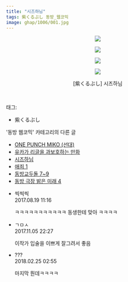 ```yaml
---
title: "시즈하님"
tags: 紫くるぶし 동방_웹코믹
image: ghap/1006/001.jpg
---
```

<div class="article">
<p style="text-align: center; clear: none; float: none;"><img src="{{ site.nasurl }}/ghap/1006/001.jpg"/></p>
<p style="text-align: center; clear: none; float: none;"><img src="{{ site.nasurl }}/ghap/1006/002.jpg"/></p>
<p style="text-align: center; clear: none; float: none;"><img src="{{ site.nasurl }}/ghap/1006/003.jpg"/></p>
<p style="text-align: center; clear: none; float: none;"><img src="{{ site.nasurl }}/ghap/1006/004.jpg"/></p>
<p style="text-align: center; clear: none; float: none;">[紫くるぶし] 시즈하님</p>
<p><br/></p>
</div><div class="tagTrail">
<p>태그: </p>
<ul>
<li>紫くるぶし</li>
</ul>
</div><div class="another">
<p>'동방 웹코믹' 카테고리의 다른 글</p>
<ul>
<li><a href="/2016-07-23-ghap_1028">ONE PUNCH MIKO (선대)</a></li>
<li><a href="/2016-07-23-ghap_1027">유카가 리글을 과보호하는 만화</a></li>
<li><a href="/2016-07-22-ghap_1006">시즈하님</a></li>
<li><a href="/2016-07-21-ghap_979">애죄 1</a></li>
<li><a href="/2016-07-21-ghap_971">동방교두돌 7~9</a></li>
<li><a href="/2016-07-20-ghap_964">동방 극장 밝은 미래 4</a></li>
</ul>
</div><div class="cb_module cb_fluid">
<div class="cb_wrt cb_profile">
<div class="comment">
<ul>
<li class="cb_thumb_off" id="comment15063500">
<div class="cb_comment_area">
<div class="cb_info_area">
<div class="cb_section">
<span class="cb_nick_name">씩씩씩</span>
</div>
<div class="cb_section">
<span class="cb_date">2017.08.19 11:16 </span>
</div>
</div>
<div class="cb_dsc_comment">
<p class="cb_dsc">
											ㅋㅋㅋㅋㅋㅋㅋㅋㅋㅋㅋ 동생한테 맞아 ㅋㅋㅋㅋ
										</p>
</div>
</div></li>
<li class="cb_thumb_off" id="comment15123438">
<div class="cb_comment_area">
<div class="cb_info_area">
<div class="cb_section">
<span class="cb_nick_name">ㄱㅁㅅ</span>
</div>
<div class="cb_section">
<span class="cb_date">2017.11.05 22:27 </span>
</div>
</div>
<div class="cb_dsc_comment">
<p class="cb_dsc">
											이작가 입술을 이쁘게 잘그려서 좋음
										</p>
</div>
</div></li>
<li class="cb_thumb_off" id="comment15206198">
<div class="cb_comment_area">
<div class="cb_info_area">
<div class="cb_section">
<span class="cb_nick_name">???</span>
</div>
<div class="cb_section">
<span class="cb_date">2018.02.25 02:55 </span>
</div>
</div>
<div class="cb_dsc_comment">
<p class="cb_dsc">
											마지막 뭔데ㅋㅋㅋㅋ
										</p>
</div>
</div></li>
</ul>
</div>
</div><!-- commentList close -->
</div>
<br/>
<p id="refer"></p>
<br/>
